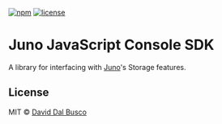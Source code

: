 [![npm][npm-badge]][npm-badge-url]
[![license][npm-license]][npm-license-url]

[npm-badge]: https://img.shields.io/npm/v/@junobuild/console
[npm-badge-url]: https://www.npmjs.com/package/@junobuild/console
[npm-license]: https://img.shields.io/npm/l/@junobuild/console
[npm-license-url]: https://github.com/junobuild/juno-js/blob/main/LICENSE

# Juno JavaScript Console SDK

A library for interfacing with [Juno]'s Storage features.

## License

MIT © [David Dal Busco](mailto:david.dalbusco@outlook.com)

[juno]: https://juno.build
